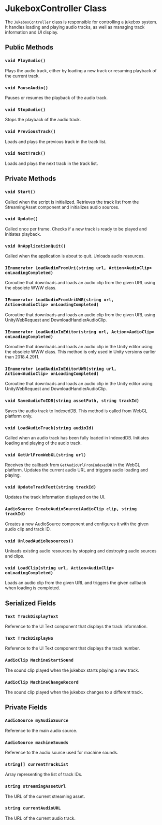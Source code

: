 # JukeboxController Class

The `JukeboxController` class is responsible for controlling a jukebox system. It handles loading and playing audio tracks, as well as managing track information and UI display.

## Public Methods

### `void PlayAudio()`
Plays the audio track, either by loading a new track or resuming playback of the current track.

### `void PauseAudio()`
Pauses or resumes the playback of the audio track.

### `void StopAudio()`
Stops the playback of the audio track.

### `void PreviousTrack()`
Loads and plays the previous track in the track list.

### `void NextTrack()`
Loads and plays the next track in the track list.

## Private Methods

### `void Start()`
Called when the script is initialized. Retrieves the track list from the StreamingAsset component and initializes audio sources.

### `void Update()`
Called once per frame. Checks if a new track is ready to be played and initiates playback.

### `void OnApplicationQuit()`
Called when the application is about to quit. Unloads audio resources.

### `IEnumerator LoadAudioFromUri(string url, Action<AudioClip> onLoadingCompleted)`
Coroutine that downloads and loads an audio clip from the given URL using the obsolete WWW class.

### `IEnumerator LoadAudioFromUriUWR(string url, Action<AudioClip> onLoadingCompleted)`
Coroutine that downloads and loads an audio clip from the given URL using UnityWebRequest and DownloadHandlerAudioClip.

### `IEnumerator LoadAudioInEditor(string url, Action<AudioClip> onLoadingCompleted)`
Coroutine that downloads and loads an audio clip in the Unity editor using the obsolete WWW class. This method is only used in Unity versions earlier than 2018.4.29f1.

### `IEnumerator LoadAudioInEditorUWR(string url, Action<AudioClip> onLoadingCompleted)`
Coroutine that downloads and loads an audio clip in the Unity editor using UnityWebRequest and DownloadHandlerAudioClip.

### `void SaveAudioToIDB(string assetPath, string trackId)`
Saves the audio track to IndexedDB. This method is called from WebGL platform only.

### `void LoadAudioTrack(string audioId)`
Called when an audio track has been fully loaded in IndexedDB. Initiates loading and playing of the audio track.

### `void GetUrlFromWebGL(string url)`
Receives the callback from `GetAudioUrlFromIndexedDB` in the WebGL platform. Updates the current audio URL and triggers audio loading and playing.

### `void UpdateTrackText(string trackId)`
Updates the track information displayed on the UI.

### `AudioSource CreateAudioSource(AudioClip clip, string trackId)`
Creates a new AudioSource component and configures it with the given audio clip and track ID.

### `void UnloadAudioResources()`
Unloads existing audio resources by stopping and destroying audio sources and clips.

### `void LoadClip(string url, Action<AudioClip> onLoadingCompleted)`
Loads an audio clip from the given URL and triggers the given callback when loading is completed.

## Serialized Fields

### `Text TrackDisplayText`
Reference to the UI Text component that displays the track information.

### `Text TrackDisplayNo`
Reference to the UI Text component that displays the track number.

### `AudioClip MachineStartSound`
The sound clip played when the jukebox starts playing a new track.

### `AudioClip MachineChangeRecord`
The sound clip played when the jukebox changes to a different track.

## Private Fields

### `AudioSource myAudioSource`
Reference to the main audio source.

### `AudioSource machineSounds`
Reference to the audio source used for machine sounds.

### `string[] currentTrackList`
Array representing the list of track IDs.
		
### `string streamingAssetUrl`
The URL of the current streaming asset.

### `string currentAudioURL`
The URL of the current audio track.